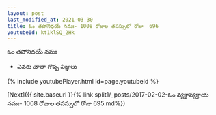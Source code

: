 ```yaml
---
layout: post
last_modified_at: 2021-03-30
title: ఓం తపోనిధయే నమః- 1008 రోజుల తపస్సులో రోజు  696
youtubeId: kt1klSQ_2Hk
---
```

 
 
 ఓం తపోనిధయే నమః  
 
 -  ఎవరు చాలా గొప్ప విజ్ఞులు 
 
  
 
  
 
 
 
 
 
 


{% include youtubePlayer.html id=page.youtubeId %}
 
[Next]({{ site.baseurl }}{% link  split1/_posts/2017-02-02-ఓం వ్యక్తావ్యక్తాయ నమః- 1008 రోజుల తపస్సులో రోజు  695.md%})
 
